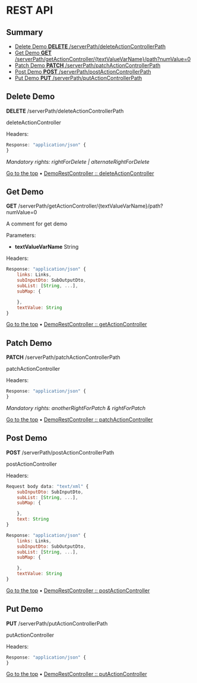 # REST API
## Summary

 - [Delete Demo **DELETE** /serverPath/deleteActionControllerPath](#delete-demo-delete-/serverpath/deleteactioncontrollerpath)
 - [Get Demo **GET** /serverPath/getActionController/{textValueVarName}/path?numValue=0](#get-demo-get-/serverpath/getactioncontroller/{textvaluevarname}/pathnumvalue=0)
 - [Patch Demo **PATCH** /serverPath/patchActionControllerPath](#patch-demo-patch-/serverpath/patchactioncontrollerpath)
 - [Post Demo **POST** /serverPath/postActionControllerPath](#post-demo-post-/serverpath/postactioncontrollerpath)
 - [Put Demo **PUT** /serverPath/putActionControllerPath](#put-demo-put-/serverpath/putactioncontrollerpath)


## Delete Demo
**DELETE** /serverPath/deleteActionControllerPath

deleteActionController

Headers: 

```javascript
Response: "application/json" {
}
```

_Mandatory rights: rightForDelete | alternateRightForDelete_

[Go to the top](#rest-api) &bull; [DemoRestController :: deleteActionController](/blob/master/src/main/java/tv/hd3g/selfautorestdoc/demo/DemoRestController.java#73)

## Get Demo
**GET** /serverPath/getActionController/{textValueVarName}/path?numValue=0

A comment for get demo

Parameters:
 - **textValueVarName** String

Headers: 

```javascript
Response: "application/json" {
    links: Links,
    subInputDto: SubOutputDto,
    subList: [String, ...],
    subMap: {

    },
    textValue: String
}
```

[Go to the top](#rest-api) &bull; [DemoRestController :: getActionController](/blob/master/src/main/java/tv/hd3g/selfautorestdoc/demo/DemoRestController.java#59)

## Patch Demo
**PATCH** /serverPath/patchActionControllerPath

patchActionController

Headers: 

```javascript
Response: "application/json" {
}
```

_Mandatory rights: anotherRightForPatch & rightForPatch_

[Go to the top](#rest-api) &bull; [DemoRestController :: patchActionController](/blob/master/src/main/java/tv/hd3g/selfautorestdoc/demo/DemoRestController.java#79)

## Post Demo
**POST** /serverPath/postActionControllerPath

postActionController

Headers: 

```javascript
Request body data: "text/xml" {
    subInputDto: SubInputDto,
    subList: [String, ...],
    subMap: {

    },
    text: String
}
```

```javascript
Response: "application/json" {
    links: Links,
    subInputDto: SubOutputDto,
    subList: [String, ...],
    subMap: {

    },
    textValue: String
}
```

[Go to the top](#rest-api) &bull; [DemoRestController :: postActionController](/blob/master/src/main/java/tv/hd3g/selfautorestdoc/demo/DemoRestController.java#49)

## Put Demo
**PUT** /serverPath/putActionControllerPath

putActionController

Headers: 

```javascript
Response: "application/json" {
}
```

[Go to the top](#rest-api) &bull; [DemoRestController :: putActionController](/blob/master/src/main/java/tv/hd3g/selfautorestdoc/demo/DemoRestController.java#66)
